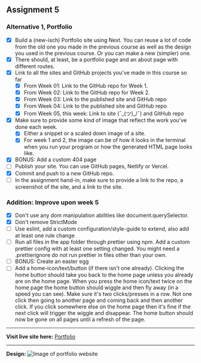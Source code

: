 ## Assignment 5
### Alternative 1, Portfolio

- [X] Build a (new-isch) Portfolio site using Next. You can reuse a lot of code from the old one you made in the previous course as well as the design you used in the previous course. Or you can make a new (simpler) one.
- [X] There should, at least, be a portfolio page and an about page with different routes.
- [X] Link to all the sites and GitHub projects you've made in this course so far
  - [X] From Week 01: Link to the GitHub repo for Week 1.
  - [X] From Week 02: Link to the GitHub repo for Week 2.
  - [X] From Week 03: Link to the published site and GitHub repo
  - [X] From Week 04: Link to the published site and GitHub repo
  - [X] From Week 05, this week: Link to site (¯\_(ツ)_/¯) and GitHub repo
- [X] Make sure to provide some kind of image that reflect the work you've done each week.
    - [X] Either a snippet or a scaled down image of a site.
    - [X] For week 1 and 2, the image can be of how it looks in the terminal when you run your program or how the generated HTML page looks like.
- [X] BONUS: Add a custom 404 page
- [ ] Publish your site. You can use GitHub pages, Netlify or Vercel.
- [X] Commit and push to a new GitHub repo.
- [ ] In the assignment hand-in, make sure to provide a link to the repo, a screenshot of the site, and a link to the site.

### Addition: Improve upon week 5
- [X] Don't use any dom manipulation abilities like document.querySelector.
- [X] Don't remove StrictMode
- [ ] Use eslint, add a custom configuration/style-guide to extend, also add at least one rule change
- [ ] Run all files in the app folder through prettier using npm. Add a custom prettier config with at least one setting changed. You might need a .prettierignore do not run prettier in files other than your own.
- [ ] BONUS: Create an easter egg
- [ ] Add a home-icon/text/button (if there isn't one already).
Clicking the home button should take you back to the home page unless you already are on the home page.
When you press the home icon/text twice on the home page the home button should wiggle and then fly away (in a speed you can see). Make sure it's two clicks/presses in a row. Not one click then going to another page and coming back and then another click. If you click somewhere else on the home page then it's fine if the next click will trigger the wiggle and disappear.
The home button should now be gone on all pages until a refresh of the page.

---

**Visit live site here:** [Portfolio](https://assignment5-javascript-frameworks.vercel.app/)

---

**Design:** 
![Image of portfolio website](https://user-images.githubusercontent.com/116844306/224482934-358136ad-fb54-44a4-a53f-bafe1bd08786.png)